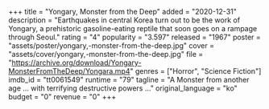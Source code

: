 +++
title = "Yongary, Monster from the Deep"
added = "2020-12-31"
description = "Earthquakes in central Korea turn out to be the work of Yongary, a prehistoric gasoline-eating reptile that soon goes on a rampage through Seoul."
rating = "4"
popularity = "3.597"
released = "1967"
poster = "assets/poster/yongary,-monster-from-the-deep.jpg"
cover = "assets/cover/yongary,-monster-from-the-deep.jpg"
file = "https://archive.org/download/Yongary-MonsterFromTheDeep/Yongara.mp4"
genres = ["Horror", "Science Fiction"]
imdb_id = "tt0061549"
runtime = "79"
tagline = "A Monster from another age ... with terrifying destructive powers ..."
original_language = "ko"
budget = "0"
revenue = "0"
+++